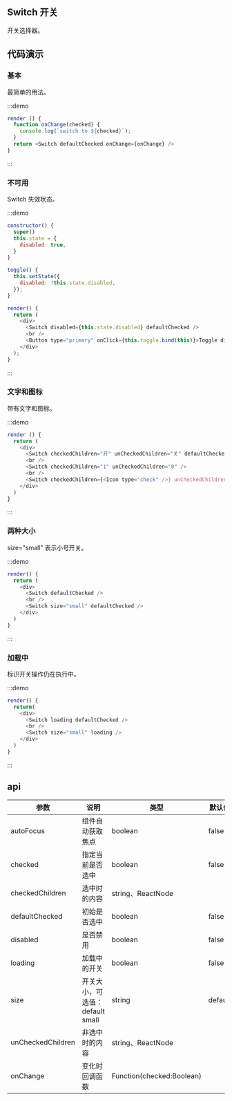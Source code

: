 ## Switch 开关

开关选择器。

## 代码演示

### 基本
最简单的用法。

:::demo
```js
render () {
  function onChange(checked) {
    console.log(`switch to ${checked}`);
  }
  return <Switch defaultChecked onChange={onChange} />
}
```
:::


### 不可用
Switch 失效状态。

:::demo
```js
constructor() {
  super()
  this.state = {
    disabled: true,
  }
}

toggle() {
  this.setState({
    disabled: !this.state.disabled,
  });
}

render() {
  return (
    <div>
      <Switch disabled={this.state.disabled} defaultChecked />
      <br />
      <Button type="primary" onClick={this.toggle.bind(this)}>Toggle disabled</Button>
    </div>
  );
}
```
:::


### 文字和图标
带有文字和图标。

:::demo
```js
render () {
  return (
    <div>
      <Switch checkedChildren="开" unCheckedChildren="关" defaultChecked />
      <br />
      <Switch checkedChildren="1" unCheckedChildren="0" />
      <br />
      <Switch checkedChildren={<Icon type="check" />} unCheckedChildren={<Icon type="close" />} defaultChecked />
    </div>
  )
}
```
:::


### 两种大小
size="small" 表示小号开关。

:::demo
```js
render() {
  return (
    <div>
      <Switch defaultChecked />
      <br />
      <Switch size="small" defaultChecked />
    </div>
  )
}
```
:::


### 加载中
标识开关操作仍在执行中。

:::demo
```js
render() {
  return(
    <div>
      <Switch loading defaultChecked />
      <br />
      <Switch size="small" loading />
    </div>
  )
}
```
:::


## api


| 参数 | 说明 | 类型 | 默认值 |
| --- | --- | --- | --- |
|autoFocus|	组件自动获取焦点|	boolean|	false|
|checked|	指定当前是否选中|	boolean	|false|
|checkedChildren|	选中时的内容|	string、ReactNode	| |
|defaultChecked	|初始是否选中|	boolean	|false|
|disabled|是否禁用|	boolean	|false|
|loading|	加载中的开关|	boolean|false|
|size	|开关大小，可选值：default small|	string|	default|
|unCheckedChildren|	非选中时的内容|	string、ReactNode	| |
|onChange	|变化时回调函数|	Function(checked:Boolean)	| |